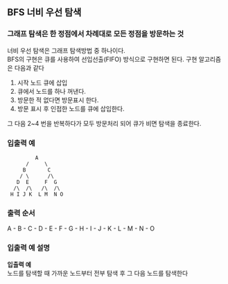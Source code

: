 ## BFS 너비 우선 탐색

### 그래프 탐색은 한 정점에서 차례대로 모든 정점을 방문하는 것

너비 우선 탐색은 그래프 탐색방법 중 하나이다.  
BFS의 구현은 큐를 사용하여 선입선출(FIFO) 방식으로 구현하면 된다.
구현 알고리즘은 다음과 같다

1. 시작 노드 큐에 삽입
2. 큐에서 노드를 하나 꺼낸다.
3. 방문한 적 없다면 방문표시 한다.
4. 방문 표시 후 인접한 노드를 큐에 삽입한다.

그 다음 2~4 번을 반복하다가 모두 방문처리 되어 큐가 비면 탐색을 종료한다.

### 입출력 예

```
         A
      /     \
     B       C
    / \      /\
   D  E     F  G
  /\  /\   /\  /\
 H I J K  L M  N O
```

### 출력 순서

A - B - C - D - E - F - G - H - I - J - K - L - M - N - O

### 입출력 예 설명

**입출력 예**  
노드를 탐색할 때 가까운 노드부터 전부 탐색 후 그 다음 노드를 탐색한다
